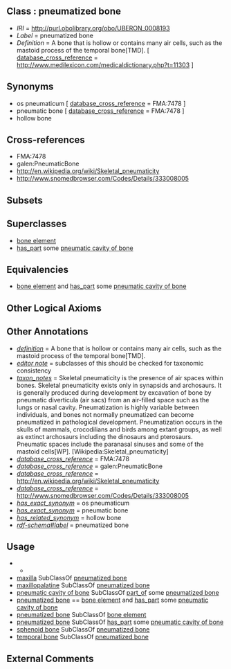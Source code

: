 
## Class : pneumatized bone

 * *IRI* = http://purl.obolibrary.org/obo/UBERON_0008193
 * *Label* = pneumatized bone
 * *Definition* = A bone that is hollow or contains many air cells, such as the mastoid process of the temporal bone[TMD]. [ [database_cross_reference](../../ef/oboInOwl#hasDbXref.md) = http://www.medilexicon.com/medicaldictionary.php?t=11303 ]

## Synonyms

 * os pneumaticum [ [database_cross_reference](../../ef/oboInOwl#hasDbXref.md) = FMA:7478 ]
 * pneumatic bone [ [database_cross_reference](../../ef/oboInOwl#hasDbXref.md) = FMA:7478 ]
 * hollow bone

## Cross-references

 * FMA:7478
 * galen:PneumaticBone
 * http://en.wikipedia.org/wiki/Skeletal_pneumaticity
 * http://www.snomedbrowser.com/Codes/Details/333008005

## Subsets


## Superclasses

 * [bone element](../../UBERON/74/UBERON_0001474.md)
 * [has_part](../../BFO/51/BFO_0000051.md) some [pneumatic cavity of bone](../../UBERON/28/UBERON_0010528.md)

## Equivalencies

 * [bone element](../../UBERON/74/UBERON_0001474.md) and [has_part](../../BFO/51/BFO_0000051.md) some [pneumatic cavity of bone](../../UBERON/28/UBERON_0010528.md)

## Other Logical Axioms


## Other Annotations

 * *[definition](../../IAO/15/IAO_0000115.md)* = A bone that is hollow or contains many air cells, such as the mastoid process of the temporal bone[TMD].
 * *[editor note](../../IAO/16/IAO_0000116.md)* = subclasses of this should be checked for taxonomic consistency
 * *[taxon_notes](../../UBPROP/08/UBPROP_0000008.md)* = Skeletal pneumaticity is the presence of air spaces within bones. Skeletal pneumaticity exists only in synapsids and archosaurs. It is generally produced during development by excavation of bone by pneumatic diverticula (air sacs) from an air-filled space such as the lungs or nasal cavity. Pneumatization is highly variable between individuals, and bones not normally pneumatized can become pneumatized in pathological development. Pneumatization occurs in the skulls of mammals, crocodilians and birds among extant groups, as well as extinct archosaurs including the dinosaurs and pterosaurs. Pneumatic spaces include the paranasal sinuses and some of the mastoid cells[WP]. [Wikipedia:Skeletal_pneumaticity]
 * *[database_cross_reference](../../ef/oboInOwl#hasDbXref.md)* = FMA:7478
 * *[database_cross_reference](../../ef/oboInOwl#hasDbXref.md)* = galen:PneumaticBone
 * *[database_cross_reference](../../ef/oboInOwl#hasDbXref.md)* = http://en.wikipedia.org/wiki/Skeletal_pneumaticity
 * *[database_cross_reference](../../ef/oboInOwl#hasDbXref.md)* = http://www.snomedbrowser.com/Codes/Details/333008005
 * *[has_exact_synonym](../../ym/oboInOwl#hasExactSynonym.md)* = os pneumaticum
 * *[has_exact_synonym](../../ym/oboInOwl#hasExactSynonym.md)* = pneumatic bone
 * *[has_related_synonym](../../ym/oboInOwl#hasRelatedSynonym.md)* = hollow bone
 * *[rdf-schema#label](../../el/rdf-schema#label.md)* = pneumatized bone

## Usage

 * -
 * [maxilla](../../UBERON/97/UBERON_0002397.md) SubClassOf [pneumatized bone](../../UBERON/93/UBERON_0008193.md)
 * [maxillopalatine](../../UBERON/88/UBERON_3000288.md) SubClassOf [pneumatized bone](../../UBERON/93/UBERON_0008193.md)
 * [pneumatic cavity of bone](../../UBERON/28/UBERON_0010528.md) SubClassOf [part_of](../../BFO/50/BFO_0000050.md) some [pneumatized bone](../../UBERON/93/UBERON_0008193.md)
 * [pneumatized bone](../../UBERON/93/UBERON_0008193.md) == [bone element](../../UBERON/74/UBERON_0001474.md) and [has_part](../../BFO/51/BFO_0000051.md) some [pneumatic cavity of bone](../../UBERON/28/UBERON_0010528.md)
 * [pneumatized bone](../../UBERON/93/UBERON_0008193.md) SubClassOf [bone element](../../UBERON/74/UBERON_0001474.md)
 * [pneumatized bone](../../UBERON/93/UBERON_0008193.md) SubClassOf [has_part](../../BFO/51/BFO_0000051.md) some [pneumatic cavity of bone](../../UBERON/28/UBERON_0010528.md)
 * [sphenoid bone](../../UBERON/77/UBERON_0001677.md) SubClassOf [pneumatized bone](../../UBERON/93/UBERON_0008193.md)
 * [temporal bone](../../UBERON/78/UBERON_0001678.md) SubClassOf [pneumatized bone](../../UBERON/93/UBERON_0008193.md)

## External Comments

